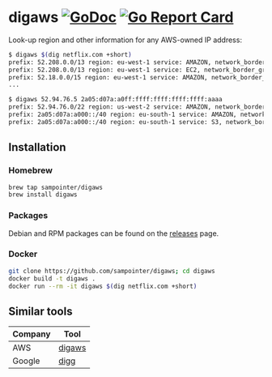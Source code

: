# digaws [![GoDoc](https://godoc.org/github.com/sampointer/digaws?status.svg)](https://godoc.org/github.com/sampointer/digaws) [![Go Report Card](https://goreportcard.com/badge/github.com/sampointer/digaws)](https://goreportcard.com/report/github.com/sampointer/digaws)

Look-up region and other information for any AWS-owned IP address:

```bash
$ digaws $(dig netflix.com +short)
prefix: 52.208.0.0/13 region: eu-west-1 service: AMAZON, network_border_group: eu-west-1
prefix: 52.208.0.0/13 region: eu-west-1 service: EC2, network_border_group: eu-west-1
prefix: 52.18.0.0/15 region: eu-west-1 service: AMAZON, network_border_group: eu-west-1
...
```

```bash
$ digaws 52.94.76.5 2a05:d07a:a0ff:ffff:ffff:ffff:ffff:aaaa
prefix: 52.94.76.0/22 region: us-west-2 service: AMAZON, network_border_group: us-west-2
prefix: 2a05:d07a:a000::/40 region: eu-south-1 service: AMAZON, network_border_group: eu-south-1
prefix: 2a05:d07a:a000::/40 region: eu-south-1 service: S3, network_border_group: eu-south-1
```

## Installation

### Homebrew

```bash
brew tap sampointer/digaws
brew install digaws
```

### Packages
Debian and RPM packages can be found on the [releases][3] page.

### Docker

```bash
git clone https://github.com/sampointer/digaws; cd digaws
docker build -t digaws .
docker run --rm -it digaws $(dig netflix.com +short)
```
## Similar tools

| Company  | Tool        |
|----------|-------------|
| AWS      | [digaws][a] |
| Google   | [digg][g]   |

[1]: https://ip-ranges.amazonaws.com/ip-ranges.json
[2]: https://docs.aws.amazon.com/general/latest/gr/aws-ip-ranges.html
[3]: https://github.com/sampointer/digaws/releases/

[a]: https://github.com/sampointer/digaws
[g]: https://github.com/sampointer/digg
